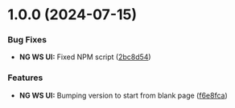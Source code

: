 # 1.0.0 (2024-07-15)


### Bug Fixes

* **NG WS UI:** Fixed NPM script ([2bc8d54](https://github.com/Wholestone/NG-WS-UI/commit/2bc8d5446194c3b3f7761d4041caa9e25e1ba5cd))


### Features

* **NG WS UI:** Bumping version to start from blank page ([f6e8fca](https://github.com/Wholestone/NG-WS-UI/commit/f6e8fca42ae8dd236df8768cccea1399182bfe8d))
